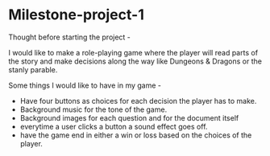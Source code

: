 # Milestone-project-1

Thought before starting the project -

I would like to make a role-playing game where the player will read parts of the story and make decisions along the way like Dungeons & Dragons or the stanly parable.

Some things I would like to have in my game -

- Have four buttons as choices for each decision the player has to make.
- Background music for the tone of the game.
- Background images for each question and for the document itself
- everytime a user clicks a button a sound effect goes off.
- have the game end in either a win or loss based on the choices of the player.
